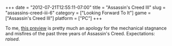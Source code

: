 +++
date = "2012-07-21T12:55:11-07:00"
title = "Assassin's Creed III"
slug = "assassins-creed-iii-6"
category = ["Looking Forward To It"]
game = ["Assassin's Creed III"]
platform = ["PC"]
+++

To me, <a href="http://www.joystiq.com/2012/07/13/take-a-guided-tour-through-the-boston-of-assassins-creed-3/">this preview</a> is pretty much an apology for the mechanical stagnance and misfires of the past three years of Assassin's Creed.  Expectations: <i>raised</i>.
